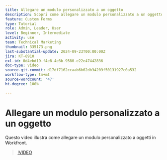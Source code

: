 ```yaml
---
title: Allegare un modulo personalizzato a un oggetto
description: Scopri come allegare un modulo personalizzato a un oggetto e rendere visibili i campi personalizzati nei rapporti.
feature: Custom Forms
type: Tutorial
role: Admin, Leader, User
level: Beginner, Intermediate
activity: use
team: Technical Marketing
thumbnail: 335173.png
last-substantial-update: 2024-09-23T00:00:00Z
jira: KT-8910
exl-id: 0d4ebd19-f4e8-4e3b-9580-e22e47442836
doc-type: video
source-git-commit: d17df7162ccaab6b62db34209f50131927c0a532
workflow-type: tm+mt
source-wordcount: '47'
ht-degree: 100%

---
```


# Allegare un modulo personalizzato a un oggetto

Questo video illustra come allegare un modulo personalizzato a oggetti in Workfront.

>[!VIDEO](https://video.tv.adobe.com/v/335173/?quality=12&learn=on&enablevpops)
